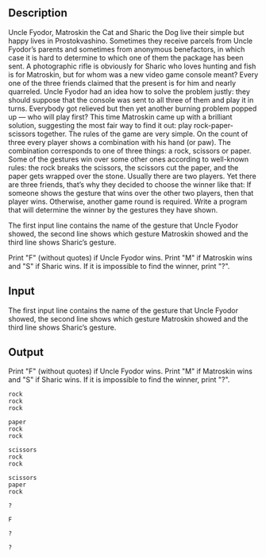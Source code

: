## Description

<div><p>Uncle Fyodor, Matroskin the Cat and Sharic the Dog live their simple but happy lives in Prostokvashino. Sometimes they receive parcels from Uncle Fyodor’s parents and sometimes from anonymous benefactors, in which case it is hard to determine to which one of them the package has been sent. A photographic rifle is obviously for Sharic who loves hunting and fish is for Matroskin, but for whom was a new video game console meant? Every one of the three friends claimed that the present is for him and nearly quarreled. Uncle Fyodor had an idea how to solve the problem justly: they should suppose that the console was sent to all three of them and play it in turns. Everybody got relieved but then yet another burning problem popped up — who will play first? This time Matroskin came up with a brilliant solution, suggesting the most fair way to find it out: play rock-paper-scissors together. The rules of the game are very simple. On the count of three every player shows a combination with his hand (or paw). The combination corresponds to one of three things: a rock, scissors or paper. Some of the gestures win over some other ones according to well-known rules: the rock breaks the scissors, the scissors cut the paper, and the paper gets wrapped over the stone. Usually there are two players. Yet there are three friends, that’s why they decided to choose the winner like that: If someone shows the gesture that wins over the other two players, then that player wins. Otherwise, another game round is required. Write a program that will determine the winner by the gestures they have shown.</p></div><div class="input-specification"><p>The first input line contains the name of the gesture that Uncle Fyodor showed, the second line shows which gesture Matroskin showed and the third line shows Sharic’s gesture. </p></div><div class="output-specification"><p>Print "F" (without quotes) if Uncle Fyodor wins. Print "M" if Matroskin wins and "S" if Sharic wins. If it is impossible to find the winner, print "?".</p></div>

## Input

<p>The first input line contains the name of the gesture that Uncle Fyodor showed, the second line shows which gesture Matroskin showed and the third line shows Sharic’s gesture. </p>

## Output

<p>Print "F" (without quotes) if Uncle Fyodor wins. Print "M" if Matroskin wins and "S" if Sharic wins. If it is impossible to find the winner, print "?".</p>





```input1
rock
rock
rock

```




```input2
paper
rock
rock

```




```input3
scissors
rock
rock

```




```input4
scissors
paper
rock

```




```output1
?

```




```output2
F

```




```output3
?

```




```output4
?

```


